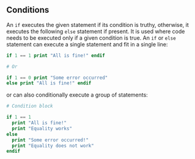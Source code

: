 
## Conditions
An `if` executes the given statement if its condition is truthy, otherwise, it executes the following `else` statement if present. It is used where code needs to be executed only if a given condition is true. An `if` or `else` statement can execute a single statement and fit in a single line:
```php
if 1 == 1 print "All is fine!" endif

# Or

if 1 == 0 print "Some error occurred"
else print "All is fine!" endif
```
or can also conditionally execute a group of statements:
```php
# Condition block

if 1 == 1
  print "All is fine!"
  print "Equality works"
else
  print "Some error occurred!"
  print "Equality does not work"
endif
```
